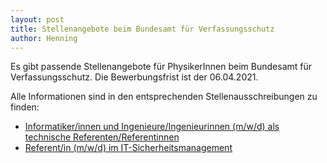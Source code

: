 ```yaml
---
layout: post
title: Stellenangebote beim Bundesamt für Verfassungsschutz
author: Henning
---
```


Es gibt passende Stellenangebote für PhysikerInnen beim Bundesamt für Verfassungsschutz.
Die Bewerbungsfrist ist der 06.04.2021.

Alle Informationen sind in den entsprechenden Stellenausschreibungen zu finden:

* [Informatiker/innen und Ingenieure/Ingenieurinnen (m/w/d) als technische Referenten/Referentinnen](dokumente/ausschreibungen_jobboerse/2021-03-04_bfv1.pdf)
* [Referent/in (m/w/d) im IT-Sicherheitsmanagement](dokumente/ausschreibungen_jobboerse/2021-03-04_bfv2.pdf)
